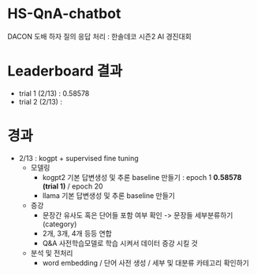 # HS-QnA-chatbot
DACON 도배 하자 질의 응답 처리 : 한솔데코 시즌2 AI 경진대회

# Leaderboard 결과 
- trial 1 (2/13) : 0.58578
- trial 2 (2/13) : 

# 경과 
- 2/13 : kogpt + supervised fine tuning
  - 모델링
    - kogpt2 기본 답변생성 및 추론 baseline 만들기 : epoch 1 **0.58578 (trial 1)**  /  epoch 20 
    - llama 기본 답변생성 및 추론 baseline 만들기
  - 증강
    - 문장간 유사도 혹은 단어들 포함 여부 확인 -> 문장들 세부분류하기 (category)
    - 2개, 3개, 4개 등등 연합
    - Q&A 사전학습모델로 학습 시켜서 데이터 증강 시킬 것 
  - 분석 및 전처리
    - word embedding / 단어 사전 생성 / 세부 및 대분류 카테고리 확인하기 


